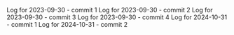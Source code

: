 Log for 2023-09-30 - commit 1
Log for 2023-09-30 - commit 2
Log for 2023-09-30 - commit 3
Log for 2023-09-30 - commit 4
Log for 2024-10-31 - commit 1
Log for 2024-10-31 - commit 2
